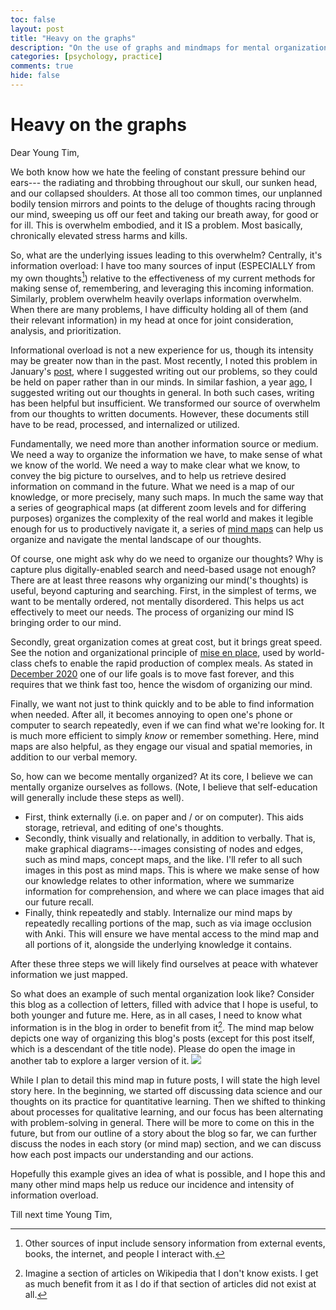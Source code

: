 ```yaml
---
toc: false
layout: post
title: "Heavy on the graphs"
description: "On the use of graphs and mindmaps for mental organization"
categories: [psychology, practice]
comments: true
hide: false
---
```


# Heavy on the graphs

Dear Young Tim,

We both know
how we hate the feeling of constant pressure behind our ears---
the radiating and throbbing throughout our skull,
our sunken head, and our collapsed shoulders.
At those all too common times,
our unplanned bodily tension mirrors and points to
the deluge of thoughts racing through our mind,
sweeping us off our feet and taking our breath away,
for good or for ill.
This is overwhelm embodied, and it IS a problem.
Most basically, chronically elevated stress harms and kills.

So, what are the underlying issues leading to this overwhelm?
Centrally, it's information overload:
I have too many sources of input
(ESPECIALLY from my own thoughts[^1])
relative to the effectiveness of my current methods for making sense of,
remembering, and leveraging this incoming information.
Similarly, problem overwhelm heavily overlaps information overwhelm.
When there are many problems,
I have difficulty holding all of them
(and their relevant information)
in my head at once
for joint consideration, analysis, and prioritization.

Informational overload is not a new experience for us,
though its intensity may be greater now than in the past.
Most recently, I noted this problem
in January's [post](https://timothyb0912.github.io/blog/practice/2022/01/29/Problems-areas-needs.html),
where I suggested writing out our problems,
so they could be held on paper rather than in our minds.
In similar fashion, a year [ago](https://timothyb0912.github.io/blog/practice/2021/04/30/Journal-systematically.html),
I suggested writing out our thoughts in general.
In both such cases, writing has been helpful but insufficient.
We transformed our source of overwhelm
from our thoughts to written documents.
However, these documents still have to be
read, processed, and internalized or utilized.

Fundamentally, we need more than another information source or medium.
We need a way to organize the information we have,
to make sense of what we know of the world.
We need a way to make clear what we know,
to convey the big picture to ourselves, 
and to help us retrieve desired information on command in the future.
What we need is a map of our knowledge,
or more precisely, many such maps.
In much the same way that a series of geographical maps
(at different zoom levels and for differing purposes)
organizes the complexity of the real world
and makes it legible enough for us to productively navigate it,
a series of [mind maps](https://en.wikipedia.org/wiki/Mind_map) 
can help us organize and navigate
the mental landscape of our thoughts.

Of course,
one might ask why do we need to organize our thoughts?
Why is capture plus digitally-enabled search and need-based usage not enough?
There are at least three reasons why organizing our mind('s thoughts) is useful,
beyond capturing and searching.
First, in the simplest of terms,
we want to be mentally ordered, not mentally disordered.
This helps us act effectively to meet our needs.
The process of organizing our mind IS bringing order to our mind.

Secondly, great organization comes at great cost, but it brings great speed.
See the notion and organizational principle of
[mise en place](https://kathyhirshpasek.com/wp-content/uploads/sites/9/2015/08/Weisberg-Hirsh-Pasek-et-al.TICS1313.pdf),
used by world-class chefs to enable the rapid production of complex meals.
As stated in [December 2020](https://timothyb0912.github.io/blog/philosophy/2020/12/24/Do-Over.html#move-fast-and-with-endurance)
one of our life goals is to move fast forever,
and this requires that we think fast too,
hence the wisdom of organizing our mind.

Finally, we want not just to think quickly
and to be able to find information when needed.
After all, it becomes annoying
to open one's phone or computer to search repeatedly,
even if we can find what we're looking for.
It is much more efficient to simply *know* or remember something.
Here, mind maps are also helpful,
as they engage our visual and spatial memories,
in addition to our verbal memory.

So, how can we become mentally organized?
At its core, I believe we can mentally organize ourselves as follows.
(Note, I believe that self-education will generally include these steps as well).

- First, think externally (i.e. on paper and / or on computer).
  This aids storage, retrieval, and editing of one's thoughts.
- Secondly, think visually and relationally, in addition to verbally.
  That is, make graphical diagrams---images consisting of nodes and edges,
  such as mind maps, concept maps, and the like.
  I'll refer to all such images in this post as mind maps.
  This is where we make sense of how our knowledge relates to other information,
  where we summarize information for comprehension,
  and where we can place images that aid our future recall.
- Finally, think repeatedly and stably.
  Internalize our mind maps by repeatedly recalling portions of the map,
  such as via image occlusion with Anki.
  This will ensure we have mental access to the mind map and all portions of it,
  alongside the underlying knowledge it contains.
  
After these three steps
we will likely find ourselves at peace with whatever information we just mapped.

So what does an example of such mental organization look like?
Consider this blog as a collection of letters,
filled with advice that I hope is useful,
to both younger and future me.
Here, as in all cases,
I need to know what information is in the blog
in order to benefit from it[^2].
The mind map below depicts one way of organizing this blog's posts
(except for this post itself, which is a descendant of the title node).
Please do open the image in another tab to explore a larger version of it.
<img src="{{ site.baseurl }}/images/2022-04-19_blog-map-of-content.png">

While I plan to detail this mind map in future posts,
I will state the high level story here.
In the beginning, we started off discussing data science
and our thoughts on its practice for quantitative learning.
Then we shifted to thinking about processes for qualitative learning,
and our focus has been alternating with problem-solving in general.
There will be more to come on this in the future,
but from our outline of a story about the blog so far,
we can further discuss the nodes in each story (or mind map) section,
and we can discuss how each post impacts our understanding and our actions.

Hopefully this example gives an idea of what is possible,
and I hope this and many other mind maps
help us reduce our incidence and intensity of information overload.

Till next time Young Tim,


[^1]: Other sources of input include sensory information from external events, books, the internet, and people I interact with.
[^2]: Imagine a section of articles on Wikipedia that I don't know exists. I get as much benefit from it as I do if that section of articles did not exist at all.